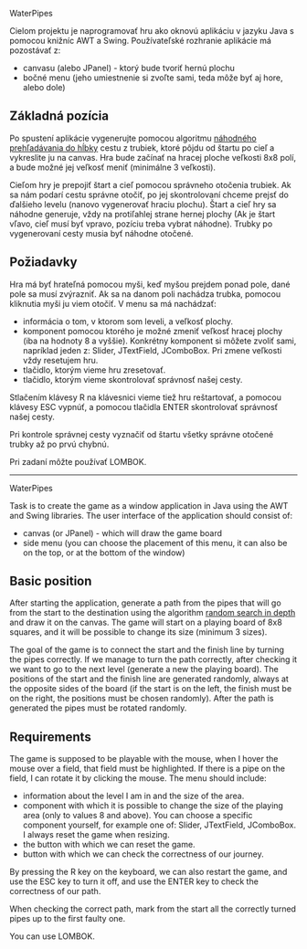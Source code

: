 WaterPipes

Cielom projektu je naprogramovať hru ako oknovú aplikáciu v jazyku Java s pomocou knižníc AWT a Swing. Používateľské rozhranie aplikácie má pozostávať z:

* canvasu (alebo JPanel) - ktorý bude tvoriť hernú plochu
* bočné menu (jeho umiestnenie si zvoľte sami, teda môže byť aj hore, alebo dole)
## Základná pozícia
Po spustení aplikácie vygenerujte pomocou algoritmu [náhodného prehľadávania do hĺbky](https://www.baeldung.com/cs/maze-generation#dfs-maze) cestu z trubiek, ktoré pôjdu od štartu po cieľ a vykreslite ju na canvas.
Hra bude začínať na hracej ploche veľkosti 8x8 polí, a bude možné jej veľkosť meniť (minimálne 3 veľkosti).

Cieľom hry je prepojiť štart a cieľ pomocou správneho otočenia trubiek. Ak sa nám podarí cestu správne otočiť, po jej skontrolovaní chceme prejsť do ďalšieho levelu (nanovo vygenerovať hraciu plochu).
Štart a cieľ hry sa náhodne generuje, vždy na protiľahlej strane hernej plochy (Ak je štart vľavo, cieľ musí byť vpravo, pozíciu treba vybrat náhodne). Trubky po vygenerovaní cesty musia byť náhodne otočené.

## Požiadavky

Hra má byť hrateľná pomocou myši, keď myšou prejdem ponad pole, dané pole sa musí zvýrazniť. Ak sa na danom poli nachádza trubka, pomocou kliknutia myši ju viem otočiť.
V menu sa má nachádzať:
* informácia o tom, v ktorom som leveli, a veľkosť plochy.
* komponent pomocou ktorého je možné zmeniť veľkosť hracej plochy (iba na hodnoty 8 a vyššie). Konkrétny komponent si môžete zvoliť sami, napríklad jeden z: Slider, JTextField, JComboBox. Pri zmene veľkosti vždy resetujem hru.
* tlačidlo, ktorým vieme hru zresetovať.
* tlačidlo, ktorým vieme skontrolovať správnosť našej cesty.

Stlačením klávesy R na klávesnici vieme tiež hru reštartovať, a pomocou klávesy ESC vypnúť, a pomocou tlačidla ENTER skontrolovať správnosť našej cesty.

Pri kontrole správnej cesty vyznačiť od štartu všetky správne otočené trubky až po prvú chybnú.

Pri zadaní môžte používať LOMBOK.


-----------------------------
WaterPipes

Task is to create the game as a window application in Java using the AWT and Swing libraries. The user interface of the application should consist of:

* canvas (or JPanel) - which will draw the game board
* side menu (you can choose the placement of this menu, it can also be on the top, or at the bottom of the window)
## Basic position
After starting the application, generate a path from the pipes that will go from the start to the destination using the algorithm [random search in depth](https://www.baeldung.com/cs/maze-generation#dfs-maze) and draw it on the canvas.
The game will start on a playing board of 8x8 squares, and it will be possible to change its size (minimum 3 sizes).

The goal of the game is to connect the start and the finish line by turning the pipes correctly. If we manage to turn the path correctly, after checking it we want to go to the next level (generate a new the playing board).
The positions of the start and the finish line are generated randomly, always at the opposite sides of the board (if the start is on the left, the finish must be on the right, the positions must be chosen randomly). After the path is generated the pipes must be rotated randomly.    

## Requirements

The game is supposed to be playable with the mouse, when I hover the mouse over a field, that field must be highlighted. If there is a pipe on the field, I can rotate it by clicking the mouse.
The menu should include:
* information about the level I am in and the size of the area.
* component with which it is possible to change the size of the playing area (only to values 8 and above). You can choose a specific component yourself, for example one of: Slider, JTextField, JComboBox. I always reset the game when resizing.
* the button with which we can reset the game.
* button with which we can check the correctness of our journey.

By pressing the R key on the keyboard, we can also restart the game, and use the ESC key to turn it off, and use the ENTER key to check the correctness of our path.

When checking the correct path, mark from the start all the correctly turned pipes up to the first faulty one.

You can use LOMBOK.
